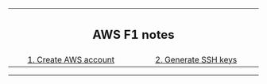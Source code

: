 <table style="width:100%">
  <tr>
    <th width="100%" colspan="5"><h2>AWS F1 notes</h2></th>
  </tr>
  <tr>
    <td width="20%" align="center"><a href="create_aws_account.md">1. Create AWS account</a></td>
    <td width="20%" align="center"><a href="generate_ssh_keys.md">2. Generate SSH keys</a></td> 
  </tr>
</table>
	
---------------------------------------
